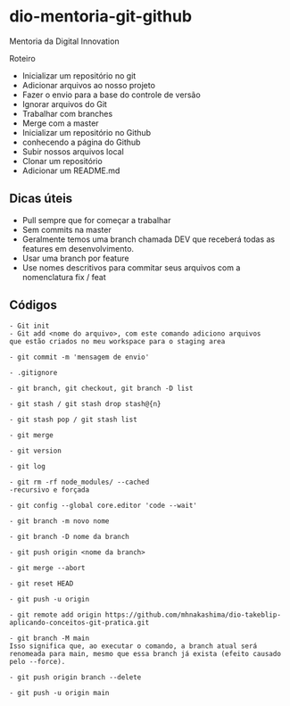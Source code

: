 # dio-mentoria-git-github
Mentoria da Digital Innovation

Roteiro
- Inicializar um repositório no git
- Adicionar arquivos ao nosso projeto
- Fazer o envio para a base do controle de versão
- Ignorar arquivos do Git
- Trabalhar com branches
- Merge com a master
- Inicializar um repositório no Github
- conhecendo a página do Github
- Subir nossos arquivos local
- Clonar um repositório
- Adicionar um README.md

<h2>Dicas úteis</h2>

- Pull sempre que for começar a trabalhar
- Sem commits na master
- Geralmente temos uma branch chamada DEV que receberá todas as features em desenvolvimento.
- Usar uma branch por feature
- Use nomes descritivos para commitar seus arquivos com a nomenclatura fix / feat

<h2>Códigos</h2>
    
    - Git init
    - Git add <nome do arquivo>, com este comando adiciono arquivos 
    que estão criados no meu workspace para o staging area

    - git commit -m 'mensagem de envio'

    - .gitignore

    - git branch, git checkout, git branch -D list

    - git stash / git stash drop stash@{n}

    - git stash pop / git stash list
    
    - git merge 

    - git version
    
    - git log
    
    - git rm -rf node_modules/ --cached
	-recursivo e forçada
    
    - git config --global core.editor 'code --wait'
    
    - git branch -m novo nome
    
    - git branch -D nome da branch
    
    - git push origin <nome da branch>
    
    - git merge --abort

    - git reset HEAD

    - git push -u origin

    - git remote add origin https://github.com/mhnakashima/dio-takeblip-aplicando-conceitos-git-pratica.git
    
    - git branch -M main
	Isso significa que, ao executar o comando, a branch atual será renomeada para main, mesmo que essa branch já exista (efeito causado pelo --force).

    - git push origin branch --delete

    - git push -u origin main
